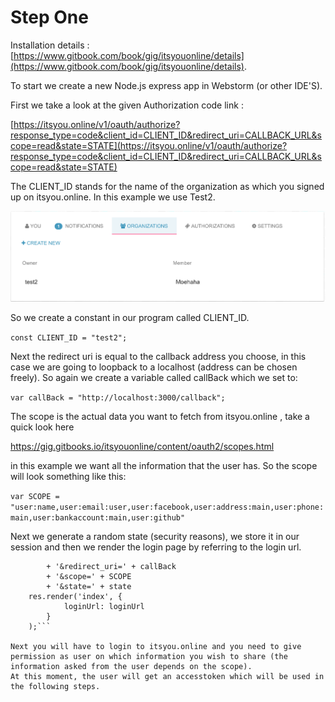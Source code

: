 # Step One

Installation details : [https://www.gitbook.com/book/gig/itsyouonline/details](https://www.gitbook.com/book/gig/itsyouonline/details).

To start we create a new Node.js express app in Webstorm (or other IDE'S).

First we take a look at the given Authorization code link : 

[https://itsyou.online/v1/oauth/authorize?response_type=code&client_id=CLIENT_ID&redirect_uri=CALLBACK_URL&scope=read&state=STATE](https://itsyou.online/v1/oauth/authorize?response_type=code&client_id=CLIENT_ID&redirect_uri=CALLBACK_URL&scope=read&state=STATE)

The CLIENT_ID stands for the name of the organization as which you signed up on itsyou.online.
In this example we use Test2.

![](img/1.png)

So we create a constant in our program called CLIENT_ID.

```const CLIENT_ID = "test2";```

Next the redirect uri is equal to the callback address you choose, in this case we are going to loopback to a localhost (address can be chosen freely).
So again we create a variable called callBack which we set to: 

```var callBack = "http://localhost:3000/callback";```

The scope is the actual data you want to fetch from itsyou.online , take a quick look here

https://gig.gitbooks.io/itsyouonline/content/oauth2/scopes.html

in this example we want all the information that the user has.
So the scope will look something like this:

```var SCOPE = "user:name,user:email:user,user:facebook,user:address:main,user:phone:main,user:bankaccount:main,user:github"```

Next we generate a random state (security reasons), we store it in our session and then we render the login page by referring to the login url.

```var loginUrl = 'https://itsyou.online/v1/oauth/authorize?response_type=code&client_id=' + CLIENT_ID
        + '&redirect_uri=' + callBack
        + '&scope=' + SCOPE
        + '&state=' + state
    res.render('index', {
            loginUrl: loginUrl
        }
    );```
    
Next you will have to login to itsyou.online and you need to give permission as user on which information you wish to share (the information asked from the user depends on the scope).
At this moment, the user will get an accesstoken which will be used in the following steps.
